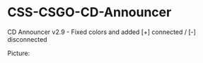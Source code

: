 # CSS-CSGO-CD-Announcer
CD Announcer v2.9 - Fixed colors and added [+] connected / [-] disconnected

Picture: 
